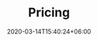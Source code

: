 ---
title : "Pricing"
page_header_bg : "images/background/page-title-bg.jpg"
date: 2020-03-14T15:40:24+06:00
description : "Lorem ipsum dolor sit amet, consectetur adipisicing elit. Maiores, velit."
draft : false
layout : "pricing"
---